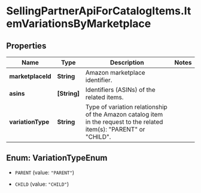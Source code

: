 # SellingPartnerApiForCatalogItems.ItemVariationsByMarketplace

## Properties
Name | Type | Description | Notes
------------ | ------------- | ------------- | -------------
**marketplaceId** | **String** | Amazon marketplace identifier. | 
**asins** | **[String]** | Identifiers (ASINs) of the related items. | 
**variationType** | **String** | Type of variation relationship of the Amazon catalog item in the request to the related item(s): \"PARENT\" or \"CHILD\". | 


<a name="VariationTypeEnum"></a>
## Enum: VariationTypeEnum


* `PARENT` (value: `"PARENT"`)

* `CHILD` (value: `"CHILD"`)




